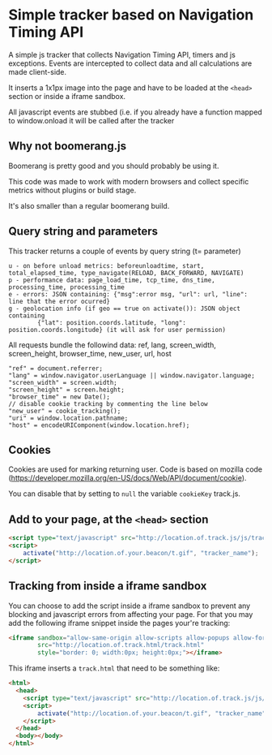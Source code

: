 # Simple tracker based on Navigation Timing API

A simple js tracker that collects Navigation Timing API, timers and js exceptions. Events are intercepted to collect data and all calculations are made client-side.

It inserts a 1x1px image into the page and have to be loaded at the `<head>` section or inside a iframe sandbox.

All javascript events are stubbed (i.e. if you already have a function mapped to window.onload it will be called after the tracker

## Why not boomerang.js

Boomerang is pretty good and you should probably be using it. 

This code was made to work with modern browsers and collect specific metrics without plugins or build stage.

It's also smaller than a regular boomerang build.

## Query string and parameters

This tracker returns a couple of events by query string (t= parameter)
    
    u - on before unload metrics: beforeunloadtime, start, total_elapsed_time, type_navigate(RELOAD, BACK_FORWARD, NAVIGATE)
    p - performance data: page_load_time, tcp_time, dns_time, processing_time, processing_time
    e - errors: JSON containing: {"msg":error msg, "url": url, "line": line that the error ocurred}
    g - geolocation info (if geo == true on activate()): JSON object containing 
            {"lat": position.coords.latitude, "long": position.coords.longitude} (it will ask for user permission)

All requests bundle the followind data:
    ref, lang, screen_width, screen_height, browser_time, new_user, url, host

    "ref" = document.referrer;
    "lang" = window.navigator.userLanguage || window.navigator.language;
    "screen_width" = screen.width;
    "screen_height" = screen.height;
    "browser_time" = new Date();
    // disable cookie tracking by commenting the line below
    "new_user" = cookie_tracking();
    "uri" = window.location.pathname;
    "host" = encodeURIComponent(window.location.href);


## Cookies

Cookies are used for marking returning user. Code is based on mozilla code (https://developer.mozilla.org/en-US/docs/Web/API/document/cookie).

You can disable that by setting to `null` the variable `cookieKey` track.js.

## Add to your page, at the `<head>` section

```html
<script type="text/javascript" src="http://location.of.track.js/js/track.js"></script>
<script>
    activate("http://location.of.your.beacon/t.gif", "tracker_name");
</script>
```

## Tracking from inside a iframe sandbox

You can choose to add the script inside a iframe sandbox to prevent any blocking and javascript errors from affecting your page. For that you may add the following iframe snippet inside the pages your're tracking:

```html
<iframe sandbox="allow-same-origin allow-scripts allow-popups allow-forms"
        src="http://location.of.track.html/track.html"
        style="border: 0; width:0px; height:0px;"></iframe>
```

This iframe inserts a `track.html` that need to be something like:

```html
<html>
  <head>
    <script type="text/javascript" src="http://location.of.track.js/js/track.js"></script>
    <script>
        activate("http://location.of.your.beacon/t.gif", "tracker_name", true);
    </script>
  </head>
  <body></body>
</html>
```
